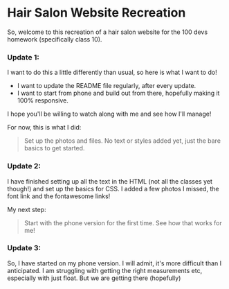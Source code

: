 Hair Salon Website Recreation
============================
So, welcome to this recreation of a hair salon website for the 100 devs homework (specifically class 10).


### Update 1:
I want to do this a little differently than usual, so here is what I want to do! 
- I want to update the README file regularly, after every update.
- I want to start from phone and build out from there, hopefully making it 100% responsive.

I hope you'll be willing to watch along with me and see how I'll manage! 

For now, this is what I did: 
> Set up the photos and files. No text or styles added yet, just the bare basics to get started.


### Update 2: 
I have finished setting up all the text in the HTML (not all the classes yet though!) and set up the basics for CSS. I added a few photos I missed, the font link and the fontawesome links!

My next step: 
> Start with the phone version for the first time. See how that works for me!

### Update 3: 
So, I have started on my phone version. I will admit, it's more difficult than I anticipated. I am struggling with getting the right measurements etc, especially with just float. But we are getting there (hopefully)